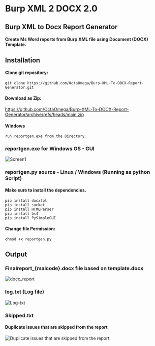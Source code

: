 # Burp XML 2 DOCX 2.0
## Burp XML to Docx Report Generator

#### Create Ms Word reports from Burp XML file using Document (DOCX) Template.

## Installation

#### Clone git repository:

```
git clone https://github.com/OctaOmega/Burp-XML-To-DOCX-Report-Generator.git
```
#### Download as Zip:

https://github.com/OctaOmega/Burp-XML-To-DOCX-Report-Generator/archive/refs/heads/main.zip

#### Windows 
```
run reportgen.exe from the Directory
```
### reportgen.exe for Windows OS  - GUI

![Screen1](https://user-images.githubusercontent.com/85091462/194997449-430cefe9-931d-4c69-9089-ab89607c97c1.jpg)

### reportgen.py source - Linux / Windows (Running as python Script)

#### Make sure to install the dependencies.

```
pip install docxtpl
pip install socket
pip install HTMLParser
pip install bs4
pip install PySimpleGUI
```
#### Change file Permission:
```
chmod +x reportgen.py
```
## Output

### Finalreport_{malcode}.docx file based on template.docx

![docx_report](https://user-images.githubusercontent.com/85091462/194998102-ff271772-a296-4cb2-9104-e3fff3177eee.jpg)

### log.txt (Log file)

![Log-txt](https://user-images.githubusercontent.com/85091462/194998128-d3422d07-6d94-4307-9a3f-d58f4b874044.jpg)

### Skipped.txt
#### Duplicate issues that are skipped from the report

![Duplicate issues that are skipped from the report](https://user-images.githubusercontent.com/85091462/194998161-d3b0d924-ade9-4282-b399-86068fe116d0.jpg)

## 
